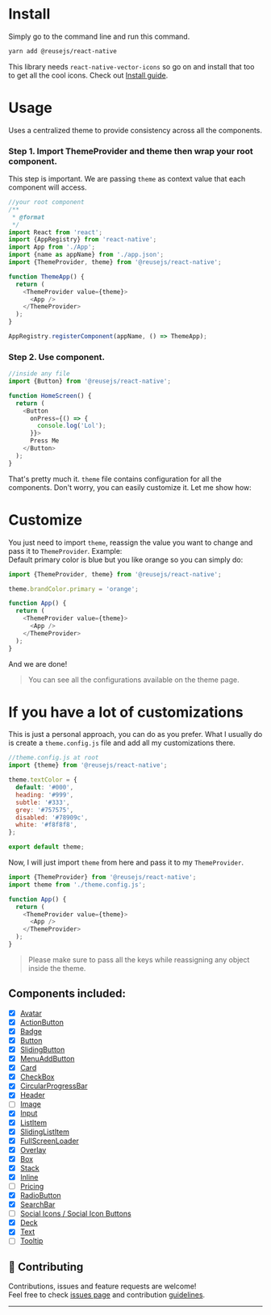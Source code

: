 # Install

Simply go to the command line and run this command.

```sh
yarn add @reusejs/react-native
```

This library needs `react-native-vector-icons` so go on and install that too to get all the cool icons. Check out [Install guide](https://github.com/oblador/react-native-vector-icons#installation).

# Usage

Uses a centralized theme to provide consistency across all the components.

### Step 1. Import ThemeProvider and theme then wrap your root component.

This step is important. We are passing `theme` as context value that each component will access.

```js
//your root component
/**
 * @format
 */
import React from 'react';
import {AppRegistry} from 'react-native';
import App from './App';
import {name as appName} from './app.json';
import {ThemeProvider, theme} from '@reusejs/react-native';

function ThemeApp() {
  return (
    <ThemeProvider value={theme}>
      <App />
    </ThemeProvider>
  );
}

AppRegistry.registerComponent(appName, () => ThemeApp);
```

### Step 2. Use component.

```js
//inside any file
import {Button} from '@reusejs/react-native';

function HomeScreen() {
  return (
    <Button
      onPress={() => {
        console.log('Lol');
      }}>
      Press Me
    </Button>
  );
}
```

That's pretty much it. `theme` file contains configuration for all the components. Don't worry, you can easily customize it. Let me show how:

# Customize

You just need to import `theme`, reassign the value you want to change and pass it to `ThemeProvider`. Example:  
Default primary color is blue but you like orange so you can simply do:

```js
import {ThemeProvider, theme} from '@reusejs/react-native';

theme.brandColor.primary = 'orange';

function App() {
  return (
    <ThemeProvider value={theme}>
      <App />
    </ThemeProvider>
  );
}
```

And we are done!

> You can see all the configurations available on the theme page.

# If you have a lot of customizations

This is just a personal approach, you can do as you prefer. What I usually do is create a `theme.config.js` file and add all my customizations there.

```js
//theme.config.js at root
import {theme} from '@reusejs/react-native';

theme.textColor = {
  default: '#000',
  heading: '#999',
  subtle: '#333',
  grey: '#757575',
  disabled: '#78909c',
  white: '#f8f8f8',
};

export default theme;
```

Now, I will just import `theme` from here and pass it to my `ThemeProvider`.

```js
import {ThemeProvider} from '@reusejs/react-native';
import theme from './theme.config.js';

function App() {
  return (
    <ThemeProvider value={theme}>
      <App />
    </ThemeProvider>
  );
}
```

> Please make sure to pass all the keys while reassigning any object inside the theme.

## Components included:

- [x] [Avatar](src/Avatar/Avatar.js)
- [x] [ActionButton](src/ActionButton/ActionButton.js)
- [x] [Badge](src/Badge/Badge.js)
- [x] [Button](src/Button/Button.js)
- [x] [SlidingButton](src/Button/SlidingButton.js)
- [x] [MenuAddButton](src/Button/MenuAddButton.js)
- [x] [Card](src/Card/Card.js)
- [x] [CheckBox](src/CheckBox/CheckBox.js)
- [x] [CircularProgressBar](src/CircularProgressBar/CircularProgressBar.js)
- [x] [Header](src/Header/Header.js)
- [ ] [Image](src/)
- [x] [Input](src/Input/Input.js)
- [x] [ListItem](src/ListItem/ListItem.js)
- [x] [SlidingListItem](src/SlidingListItem/SlidingListItem.js)
- [x] [FullScreenLoader](src/FullScreenLoader/FullScreenLoader.js)
- [x] [Overlay](src/Overlay/Overlay.js)
- [x] [Box](src/Box/Box.js)
- [x] [Stack](src/Stack/Stack.js)
- [x] [Inline](src/Inline/Inline.js)
- [ ] [Pricing](src/)
- [x] [RadioButton](src/RadioButton/RadioButton.js)
- [x] [SearchBar](src/SearchBar/SearchBar.js)
- [ ] [Social Icons / Social Icon Buttons](src/)
- [x] [Deck](src/Deck/Deck.js)
- [x] [Text](src/Text/Text.js)
- [ ] [Tooltip](src/)

## 🤝 Contributing

Contributions, issues and feature requests are welcome!<br />Feel free to check [issues page](https://github.com/reusejs/react-native/issues) and contribution [guidelines](CONTRIBUTING.md).

---
